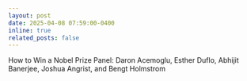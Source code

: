 ```yaml
---
layout: post
date: 2025-04-08 07:59:00-0400
inline: true
related_posts: false
---
```


How to Win a Nobel Prize Panel:
Daron Acemoglu, Esther Duflo, Abhijit Banerjee, Joshua Angrist, and Bengt Holmstrom
